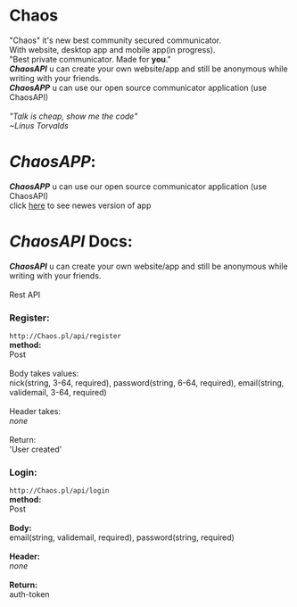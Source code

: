 # Chaos
"Chaos" it's new best community secured communicator.<br>
With website, desktop app and mobile app(in progress).<br>
"Best private communicator. Made for **you**."<br>
***ChaosAPI*** u can create your own website/app and still be anonymous while writing with your friends.<br>
***ChaosAPP*** u can use our open source communicator application (use ChaosAPI)<br><br>
*"Talk is cheap, show me the code"<br>
~Linus Torvalds*

# ***ChaosAPP***:
***ChaosAPP*** u can use our open source communicator application (use ChaosAPI)<br>
click <a href="">here</a> to see newes version of app

# ***ChaosAPI*** Docs:
***ChaosAPI*** u can create your own website/app and still be anonymous while writing with your friends.<br><br>
Rest API
### Register:
`http://Chaos.pl/api/register`<br> 
**method:**<br> Post<br><br>
Body takes values:<br>
nick(string, 3-64, required),  password(string, 6-64, required), email(string, validemail, 3-64, required)<br><br>
Header takes:<br>
*none*<br><br>
Return:<br>
'User created'<br>

### Login:
`http://Chaos.pl/api/login`<br> 
**method:**<br> Post<br><br>
**Body:**<br>
email(string, validemail, required), password(string, required)<br><br>
**Header:**<br>
*none*<br><br>
**Return:**<br>
auth-token<br>
